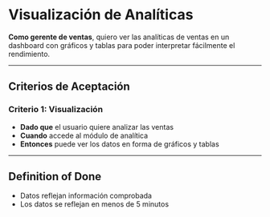 # Visualización de Analíticas

**Como gerente de ventas**, quiero ver las analíticas de ventas en un dashboard con gráficos y tablas para poder interpretar fácilmente el rendimiento.

---

## Criterios de Aceptación

### Criterio 1: Visualización
- **Dado que** el usuario quiere analizar las ventas  
- **Cuando** accede al módulo de analítica  
- **Entonces** puede ver los datos en forma de gráficos y tablas

---

## Definition of Done
- Datos reflejan información comprobada  
- Los datos se reflejan en menos de 5 minutos
